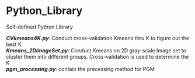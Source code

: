 # Python_Library
Self-defined Python Library

***CVkmeans4K.py***: Conduct cross-validation Kmeans thru K to figure out the best K  
***Kmeans_2DImageSet.py***: Conduct Kmeans on 2D gray-scale Image set to cluster them into different groups. Cross-validation is used to determine the K  
***pgm_processing.py***: contain the precessing method for PGM
